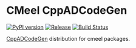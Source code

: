 # CMeel CppADCodeGen

[![PyPI version](https://badge.fury.io/py/cmeel-cppadcodegen.svg)](https://pypi.org/project/cmeel-cppadcodegen)
[![Release](https://github.com/cmake-wheel/cmeel-cppadcodegen/actions/workflows/release.yml/badge.svg)](https://github.com/cmake-wheel/cmeel-cppadcodegen/actions/workflows/release.yml)
[![Build Status](https://api.cirrus-ci.com/github/cmake-wheel/cmeel-cppadcodegen.svg)](https://cirrus-ci.com/github/cmake-wheel/cmeel-cppadcodegen)

[CppADCodeGen](https://github.com/joaoleal/CppADCodeGen) distribution for cmeel packages.
